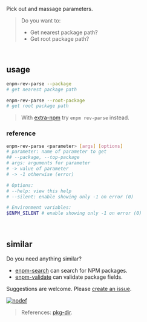 Pick out and massage parameters.
> Do you want to:
> - Get nearest package path?
> - Get root package path?
<br>


## usage

```bash
enpm-rev-parse --package
# get nearest package path

enpm-rev-parse --root-package
# get root package path
```
> With [extra-npm] try `enpm rev-parse` instead.

### reference

```bash
enpm-rev-parse <parameter> [args] [options]
# parameter: name of parameter to get
## --package, --top-package
# args: arguments for parameter
# -> value of parameter
# -> -1 otherwise (error)

# Options:
# --help: view this help
# --silent: enable showing only -1 on error (0)

# Environment variables:
$ENPM_SILENT # enable showing only -1 on error (0)
```
<br>


## similar

Do you need anything similar?
- [enpm-search] can search for NPM packages.
- [enpm-validate] can validate package fields.

Suggestions are welcome. Please [create an issue].


[![nodef](https://i.imgur.com/8rbhhqI.jpg)](https://nodef.github.io)
> References: [pkg-dir].

[extra-npm]: https://www.npmjs.com/package/extra-npm

[enpm-search]: https://www.npmjs.com/package/@extra-npm/search
[enpm-validate]: https://www.npmjs.com/package/@extra-npm/validate
[create an issue]: https://github.com/nodef/extra-npm/issues

[pkg-dir]: https://www.npmjs.com/package/pkg-dir
